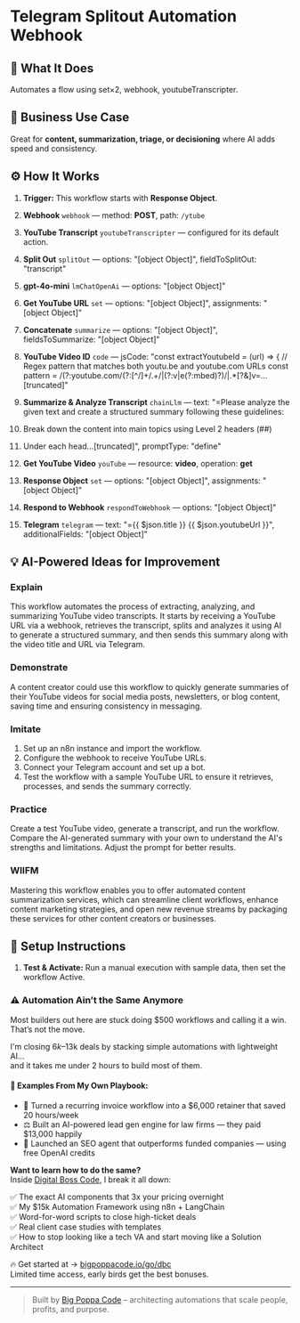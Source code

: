 # Telegram Splitout Automation Webhook
## 🚀 What It Does
Automates a flow using set×2, webhook, youtubeTranscripter.

## 💼 Business Use Case
Great for **content, summarization, triage, or decisioning** where AI adds speed and consistency.

## ⚙️ How It Works
1. **Trigger:** This workflow starts with **Response Object**.
2. **Webhook** `webhook` — method: **POST**, path: `/ytube`
3. **YouTube Transcript** `youtubeTranscripter` — configured for its default action.
4. **Split Out** `splitOut` — options: "[object Object]", fieldToSplitOut: "transcript"
5. **gpt-4o-mini** `lmChatOpenAi` — options: "[object Object]"
6. **Get YouTube URL** `set` — options: "[object Object]", assignments: "[object Object]"
7. **Concatenate** `summarize` — options: "[object Object]", fieldsToSummarize: "[object Object]"
8. **YouTube Video ID** `code` — jsCode: "const extractYoutubeId = (url) => {
 // Regex pattern that matches both youtu.be and youtube.com URLs
 const pattern = /(?:youtube\.com\/(?:[^\/]+\/.+\/|(?:v|e(?:mbed)?)\/|.*[?&]v=…[truncated]"
9. **Summarize & Analyze Transcript** `chainLlm` — text: "=Please analyze the given text and create a structured summary following these guidelines:

1. Break down the content into main topics using Level 2 headers (##)
2. Under each head…[truncated]", promptType: "define"
10. **Get YouTube Video** `youTube` — resource: **video**, operation: **get**
11. **Response Object** `set` — options: "[object Object]", assignments: "[object Object]"
12. **Respond to Webhook** `respondToWebhook` — options: "[object Object]"
13. **Telegram** `telegram` — text: "={{ $json.title }}
{{ $json.youtubeUrl }}", additionalFields: "[object Object]"

## 💡 AI-Powered Ideas for Improvement
### Explain
This workflow automates the process of extracting, analyzing, and summarizing YouTube video transcripts. It starts by receiving a YouTube URL via a webhook, retrieves the transcript, splits and analyzes it using AI to generate a structured summary, and then sends this summary along with the video title and URL via Telegram.

### Demonstrate
A content creator could use this workflow to quickly generate summaries of their YouTube videos for social media posts, newsletters, or blog content, saving time and ensuring consistency in messaging.

### Imitate
1. Set up an n8n instance and import the workflow.
2. Configure the webhook to receive YouTube URLs.
3. Connect your Telegram account and set up a bot.
4. Test the workflow with a sample YouTube URL to ensure it retrieves, processes, and sends the summary correctly.

### Practice
Create a test YouTube video, generate a transcript, and run the workflow. Compare the AI-generated summary with your own to understand the AI's strengths and limitations. Adjust the prompt for better results.

### WIIFM
Mastering this workflow enables you to offer automated content summarization services, which can streamline client workflows, enhance content marketing strategies, and open new revenue streams by packaging these services for other content creators or businesses.

## 🔧 Setup Instructions
1. **Test & Activate:** Run a manual execution with sample data, then set the workflow Active.

### ⚠️ Automation Ain’t the Same Anymore

Most builders out here are stuck doing $500 workflows and calling it a win.  
That’s not the move.  

I'm closing $6k–$13k deals by stacking simple automations with lightweight AI...  
and it takes me under 2 hours to build most of them.

#### 🧠 Examples From My Own Playbook:
- 🔁 Turned a recurring invoice workflow into a $6,000 retainer that saved 20 hours/week  
- ⚖️ Built an AI-powered lead gen engine for law firms — they paid $13,000 happily  
- 🚀 Launched an SEO agent that outperforms funded companies — using free OpenAI credits  

**Want to learn how to do the same?**  
Inside [Digital Boss Code](https://bigpoppacode.io/go/dbc), I break it all down:

✅ The exact AI components that 3x your pricing overnight  
✅ My $15k Automation Framework using n8n + LangChain  
✅ Word-for-word scripts to close high-ticket deals  
✅ Real client case studies with templates  
✅ How to stop looking like a tech VA and start moving like a Solution Architect  

🔥 Get started at → [bigpoppacode.io/go/dbc](https://bigpoppacode.io/go/dbc)  
Limited time access, early birds get the best bonuses.

---
> Built by [Big Poppa Code](https://bigpoppacode.io) – architecting automations that scale people, profits, and purpose.
